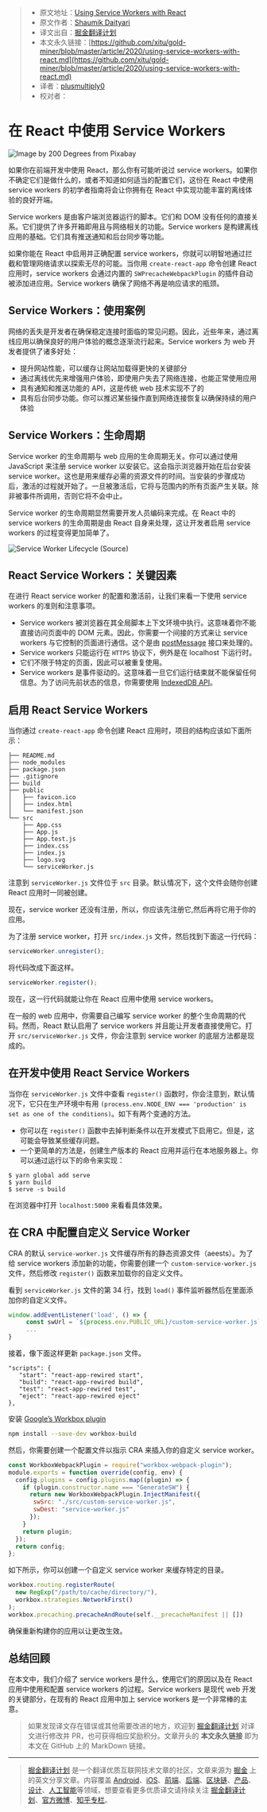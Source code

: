 > * 原文地址：[Using Service Workers with React](https://blog.bitsrc.io/using-service-workers-with-react-27a4c5e2d1a9)
> * 原文作者：[Shaumik Daityari](https://medium.com/@ds_mik)
> * 译文出自：[掘金翻译计划](https://github.com/xitu/gold-miner)
> * 本文永久链接：[https://github.com/xitu/gold-miner/blob/master/article/2020/using-service-workers-with-react.md](https://github.com/xitu/gold-miner/blob/master/article/2020/using-service-workers-with-react.md)
> * 译者：[plusmultiply0](https://github.com/plusmultiply0)
> * 校对者：

# 在 React 中使用 Service Workers

![Image by [200 Degrees](https://pixabay.com/users/200degrees-2051452/?utm_source=link-attribution&utm_medium=referral&utm_campaign=image&utm_content=2165376) from [Pixabay](https://pixabay.com/?utm_source=link-attribution&utm_medium=referral&utm_campaign=image&utm_content=2165376)](https://cdn-images-1.medium.com/max/2560/1*WAsSdE5Mh8fHLlDQDVYnSA.png)

如果你在前端开发中使用 React，那么你有可能听说过 service workers。如果你不确定它们是做什么的，或者不知道如何适当的配置它们，这份在 React 中使用 service workers 的初学者指南将会让你拥有在 React 中实现功能丰富的离线体验的良好开端。

Service workers 是由客户端浏览器运行的脚本。它们和 DOM 没有任何的直接关系。它们提供了许多开箱即用且与网络相关的功能。Service workers 是构建离线应用的基础。它们具有推送通知和后台同步等功能。

如果你能在 React 中启用并正确配置 service workers，你就可以明智地通过拦截和管理网络请求以探索无尽的可能。当你用 `create-react-app` 命令创建 React 应用时，service workers 会通过内置的 `SWPrecacheWebpackPlugin` 的插件自动被添加进应用。Service workers 确保了网络不再是响应请求的瓶颈。

## Service Workers：使用案例

网络的丢失是开发者在确保稳定连接时面临的常见问题。因此，近些年来，通过离线应用以确保良好的用户体验的概念逐渐流行起来。Service workers 为 web 开发者提供了诸多好处：

* 提升网站性能，可以缓存让网站加载得更快的关键部分
* 通过离线优先来增强用户体验，即使用户失去了网络连接，也能正常使用应用
* 具有通知和推送功能的 API，这是传统 web 技术实现不了的
* 具有后台同步功能。你可以推迟某些操作直到网络连接恢复以确保持续的用户体验

## Service Workers：生命周期

Service worker 的生命周期与 web 应用的生命周期无关。你可以通过使用 JavaScript 来注册 service worker 以安装它。这会指示浏览器开始在后台安装  service worker。这也是用来缓存必需的资源文件的时间。当安装的步骤成功后，激活的过程就开始了。一旦被激活后，它将与范围内的所有页面产生关联。除非被事件所调用，否则它将不会中止。

Service worker 的生命周期显然需要开发人员编码来完成。在 React 中的 service workers 的生命周期是由 React 自身来处理，这让开发者启用 service workers 的过程变得更加简单了。

![Service Worker Lifecycle ([Source](https://developers.google.com/web/fundamentals/primers/service-workers))](https://cdn-images-1.medium.com/max/2000/1*HUnu3nbBSq2lDoOSllBkiA.png)

## React Service Workers：关键因素

在进行 React service worker 的配置和激活前，让我们来看一下使用 service workers 的准则和注意事项。

* Service workers 被浏览器在其全局脚本上下文环境中执行。这意味着你不能直接访问页面中的 DOM 元素。因此，你需要一个间接的方式来让 service workers 与它控制的页面进行通信。这个是由 [postMessage](https://developer.mozilla.org/en-US/docs/Web/API/Client/postMessage) 接口来处理的。
* Service workers 只能运行在 `HTTPS` 协议下，例外是在 localhost 下运行时。
* 它们不限于特定的页面，因此可以被重复使用。
* Service workers 是事件驱动的。这意味着一旦它们运行结束就不能保留任何信息。为了访问先前状态的信息，你需要使用 [IndexedDB API](https://developer.mozilla.org/en-US/docs/Web/API/IndexedDB_API)。

## 启用 React Service Workers

当你通过 `create-react-app` 命令创建 React 应用时，项目的结构应该如下面所示：

```
├── README.md
├── node_modules
├── package.json
├── .gitignore
├── build
├── public
│   ├── favicon.ico
│   ├── index.html
│   └── manifest.json
└── src
    ├── App.css
    ├── App.js
    ├── App.test.js
    ├── index.css
    ├── index.js
    ├── logo.svg
    └── serviceWorker.js
```

注意到 `serviceWorker.js` 文件位于 `src` 目录。默认情况下，这个文件会随你创建 React 应用时一同被创建。

现在，service worker 还没有注册，所以，你应该先注册它,然后再将它用于你的应用。

为了注册 service worker，打开 `src/index.js` 文件，然后找到下面这一行代码：

```js
serviceWorker.unregister();
```

将代码改成下面这样。

```js
serviceWorker.register();
```

现在，这一行代码就能让你在 React 应用中使用 service workers。

在一般的 web 应用中，你需要自己编写 service worker 的整个生命周期的代码。然而，React 默认启用了 service workers 并且能让开发者直接使用它。打开 `src/serviceWorker.js` 文件，你会注意到 service worker 的底层方法都是现成的。

## 在开发中使用 React Service Workers

当你在 `serviceWorker.js` 文件中查看 `register()` 函数时，你会注意到，默认情况下，它只在生产环境中有用 `(process.env.NODE_ENV === 'production' is set as one of the conditions)`。如下有两个变通的方法。

* 你可以在 `register()` 函数中去掉判断条件以在开发模式下启用它。但是，这可能会导致某些缓存问题。
* 一个更简单的方法是，创建生产版本的 React 应用并运行在本地服务器上。你可以通过运行以下的命令来实现：

```
$ yarn global add serve
$ yarn build
$ serve -s build
```

在浏览器中打开 `localhost:5000` 来看看具体效果。

## 在 CRA 中配置自定义 Service Worker

CRA 的默认 `service-worker.js` 文件缓存所有的静态资源文件（aeests）。为了给 service workers 添加新的功能，你需要创建一个 `custom-service-worker.js` 文件，然后修改 `register()` 函数来加载你的自定义文件。

看到 `serviceWorker.js` 文件的第 34 行，找到 `load()` 事件监听器然后在里面添加你的自定义文件。

```js
window.addEventListener('load', () => {
     const swUrl = `${process.env.PUBLIC_URL}/custom-service-worker.js`;
     ...
}
```

接着，像下面这样更新 `package.json` 文件。

```
"scripts": {
   "start": "react-app-rewired start",
   "build": "react-app-rewired build",
   "test": "react-app-rewired test",
   "eject": "react-app-rewired eject"
},
```

安装 [Google’s Workbox plugin](https://developers.google.com/web/tools/workbox/guides/codelabs/webpack)

```bash
npm install --save-dev workbox-build
```

然后，你需要创建一个配置文件以指示 CRA 来插入你的自定义 service worker。

```js
const WorkboxWebpackPlugin = require("workbox-webpack-plugin");
module.exports = function override(config, env) {
  config.plugins = config.plugins.map((plugin) => {
    if (plugin.constructor.name === "GenerateSW") {
      return new WorkboxWebpackPlugin.InjectManifest({
       swSrc: "./src/custom-service-worker.js",
       swDest: "service-worker.js"
      });
    }
    return plugin;
  });
  return config;
};
```

如下所示，你可以创建一个自定义 service worker 来缓存特定的目录。

```js
workbox.routing.registerRoute(
  new RegExp("/path/to/cache/directory/"),
  workbox.strategies.NetworkFirst()
);
workbox.precaching.precacheAndRoute(self.__precacheManifest || [])
```

确保重新构建你的应用以让更改生效。

## 总结回顾

在本文中，我们介绍了 service workers 是什么，使用它们的原因以及在 React 应用中使用和配置 service workers 的过程。Service workers 是现代 web 开发的关键部分，在现有的 React 应用中加上 service workers 是一个非常棒的主意。

> 如果发现译文存在错误或其他需要改进的地方，欢迎到 [掘金翻译计划](https://github.com/xitu/gold-miner) 对译文进行修改并 PR，也可获得相应奖励积分。文章开头的 **本文永久链接** 即为本文在 GitHub 上的 MarkDown 链接。

---

> [掘金翻译计划](https://github.com/xitu/gold-miner) 是一个翻译优质互联网技术文章的社区，文章来源为 [掘金](https://juejin.im) 上的英文分享文章。内容覆盖 [Android](https://github.com/xitu/gold-miner#android)、[iOS](https://github.com/xitu/gold-miner#ios)、[前端](https://github.com/xitu/gold-miner#前端)、[后端](https://github.com/xitu/gold-miner#后端)、[区块链](https://github.com/xitu/gold-miner#区块链)、[产品](https://github.com/xitu/gold-miner#产品)、[设计](https://github.com/xitu/gold-miner#设计)、[人工智能](https://github.com/xitu/gold-miner#人工智能)等领域，想要查看更多优质译文请持续关注 [掘金翻译计划](https://github.com/xitu/gold-miner)、[官方微博](http://weibo.com/juejinfanyi)、[知乎专栏](https://zhuanlan.zhihu.com/juejinfanyi)。
